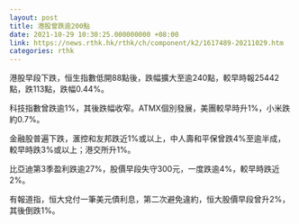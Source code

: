 ```yaml
---
layout: post
title: 港股曾跌逾200點
date: 2021-10-29 10:30:25.000000000 +08:00
link: https://news.rthk.hk/rthk/ch/component/k2/1617489-20211029.htm
categories: rthk
---
```


港股早段下跌，恒生指數低開88點後，跌幅擴大至逾240點，較早時報25442點，跌113點，跌幅0.44%。

科技指數曾跌逾1%，其後跌幅收窄。ATMX個別發展，美團較早時升1%，小米跌約0.7%。

金融股普遍下跌，滙控和友邦跌近1%或以上，中人壽和平保曾跌4%至逾半成，較早時跌3%或以上；港交所升1%。

比亞迪第3季盈利跌逾27%，股價早段失守300元，一度跌逾4%，較早時跌近2%。

有報道指，恒大兌付一筆美元債利息，第二次避免違約，恒大股價早段曾升2%，其後倒跌1%。
